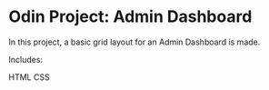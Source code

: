 # Odin Project: Admin Dashboard

In this project, a basic grid layout for an Admin Dashboard is made.

Includes:

HTML
CSS
